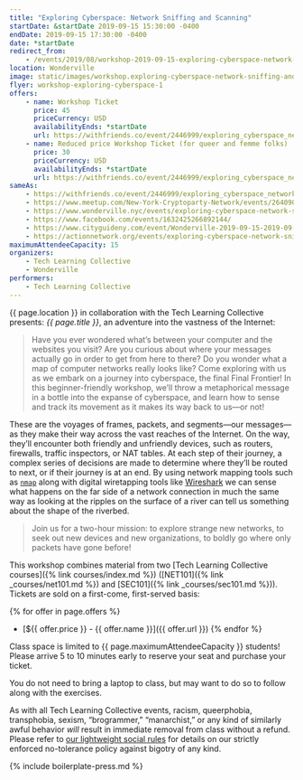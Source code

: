 ```yaml
---
title: "Exploring Cyberspace: Network Sniffing and Scanning"
startDate: &startDate 2019-09-15 15:30:00 -0400
endDate: 2019-09-15 17:30:00 -0400
date: *startDate
redirect_from:
    - /events/2019/08/workshop-2019-09-15-exploring-cyberspace-network-sniffing-and-scanning
location: Wonderville
image: static/images/workshop.exploring-cyberspace-network-sniffing-and-scanning.rectangle.jpg
flyer: workshop-exploring-cyberspace-1
offers:
    - name: Workshop Ticket
      price: 45
      priceCurrency: USD
      availabilityEnds: *startDate
      url: https://withfriends.co/event/2446999/exploring_cyberspace_network_sniffing_and_scanning
    - name: Reduced price Workshop Ticket (for queer and femme folks)
      price: 30
      priceCurrency: USD
      availabilityEnds: *startDate
      url: https://withfriends.co/event/2446999/exploring_cyberspace_network_sniffing_and_scanning
sameAs:
    - https://withfriends.co/event/2446999/exploring_cyberspace_network_sniffing_and_scanning
    - https://www.meetup.com/New-York-Cryptoparty-Network/events/264090983/
    - https://www.wonderville.nyc/events/exploring-cyberspace-network-sniffing-and-scanning
    - https://www.facebook.com/events/1632425266892144/
    - https://www.cityguideny.com/event/Wonderville-2019-09-15-2019-09-15
    - https://actionnetwork.org/events/exploring-cyberspace-network-sniffing-and-scanning
maximumAttendeeCapacity: 15
organizers:
    - Tech Learning Collective
    - Wonderville
performers:
    - Tech Learning Collective
---
```


{{ page.location }} in collaboration with the Tech Learning Collective presents: *{{ page.title }}*, an adventure into the vastness of the Internet:

> Have you ever wondered what&rsquo;s between your computer and the websites you visit? Are you curious about where your messages actually go in order to get from here to there? Do you wonder what a map of computer networks really looks like? Come exploring with us as we embark on a journey into cyberspace, the final Final Frontier! In this beginner-friendly workshop, we&rsquo;ll throw a metaphorical message in a bottle into the expanse of cyberspace, and learn how to sense and track its movement as it makes its way back to us&mdash;or not!
> 
These are the voyages of frames, packets, and segments&mdash;our messages&mdash;as they make their way across the vast reaches of the Internet. On the way, they&rsquo;ll encounter both friendly and unfriendly devices, such as routers, firewalls, traffic inspectors, or NAT tables. At each step of their journey, a complex series of decisions are made to determine where they&rsquo;ll be routed to next, or if their journey is at an end. By using network mapping tools such as [`nmap`](https://nmap.org/) along with digital wiretapping tools like [Wireshark](https://www.wireshark.org/) we can sense what happens on the far side of a network connection in much the same way as looking at the ripples on the surface of a river can tell us something about the shape of the riverbed.
>
> Join us for a two-hour mission: to explore strange new networks, to seek out new devices and new organizations, to boldly go where only packets have gone before!

This workshop combines material from two [Tech Learning Collective courses]({% link courses/index.md %}) ([NET101]({% link _courses/net101.md %}) and [SEC101]({% link _courses/sec101.md %})). Tickets are sold on a first-come, first-served basis:

{% for offer in page.offers %}
* [${{ offer.price }} - {{ offer.name }}]({{ offer.url }})
{% endfor %}

Class space is limited to {{ page.maximumAttendeeCapacity }} students! Please arrive 5 to 10 minutes early to reserve your seat and purchase your ticket.

You do not need to bring a laptop to class, but may want to do so to follow along with the exercises.

As with all Tech Learning Collective events, racism, queerphobia, transphobia, sexism, “brogrammer,” “manarchist,” or any kind of similarly awful behavior *will* result in immediate removal from class without a refund. Please refer to [our lightweight social rules](https://github.com/AnarchoTechNYC/meta/wiki/Social-rules) for details on our strictly enforced no-tolerance policy against bigotry of any kind.

{% include boilerplate-press.md %}
